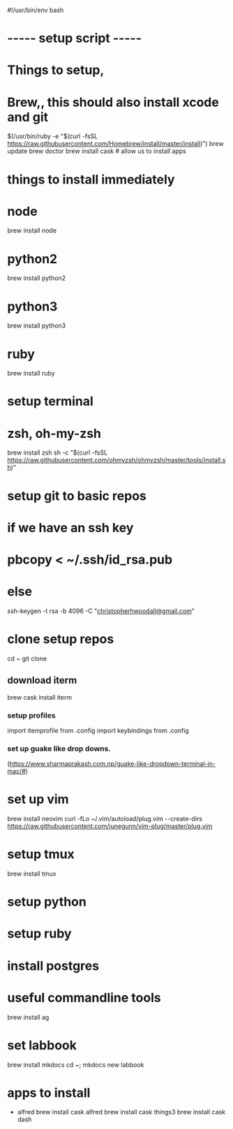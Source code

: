 #!/usr/bin/env bash

# ----- setup script -----
# Things to setup, 

# Brew,, this should also install xcode and git
$(/usr/bin/ruby -e "$(curl -fsSL https://raw.githubusercontent.com/Homebrew/install/master/install)")
brew update 
brew doctor
brew install cask # allow us to install apps

# things to install immediately
# node
brew install node
# python2 
brew install python2
# python3
brew install python3
# ruby
brew install ruby


# setup terminal

# zsh, oh-my-zsh
brew install zsh
sh -c "$(curl -fsSL https://raw.githubusercontent.com/ohmyzsh/ohmyzsh/master/tools/install.sh)"

# setup git to basic repos
# if we have an ssh key
# pbcopy < ~/.ssh/id_rsa.pub
# else
ssh-keygen -t rsa -b 4096 -C "christopherhwoodall@gmail.com"

# clone setup repos
cd ~
git clone <config repo>

## download iterm
brew cask install iterm
### setup profiles
import itemprofile from .config
import keybindings from .config

### set up guake like drop downs.
(https://www.sharmaprakash.com.np/guake-like-dropdown-terminal-in-mac/#)

# set up vim
brew install neovim
curl -fLo ~/.vim/autoload/plug.vim --create-dirs \
    https://raw.githubusercontent.com/junegunn/vim-plug/master/plug.vim

# setup tmux
brew install tmux

# setup python

# setup ruby

# install postgres

# useful commandline tools
brew install ag


# set labbook
brew install mkdocs
cd ~; mkdocs new labbook

# apps to install
- alfred
brew install cask alfred
brew install cask things3
brew install cask dash

